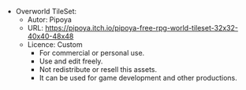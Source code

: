 - Overworld TileSet:
  - Autor: Pipoya
  - URL: https://pipoya.itch.io/pipoya-free-rpg-world-tileset-32x32-40x40-48x48
  - Licence: Custom
    - For commercial or personal use.
    - Use and edit freely.
    - Not redistribute or resell this assets.
    - It can be used for game development and other productions.
  
